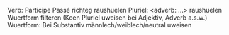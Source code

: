 Verb: Participe Passé richteg raushuelen
Pluriel: <adverb: ...> raushuelen
Wuertform filteren (Keen Pluriel uweisen bei Adjektiv, Adverb a.s.w.)
Wuertform: Bei Substantiv männlech/weiblech/neutral uweisen